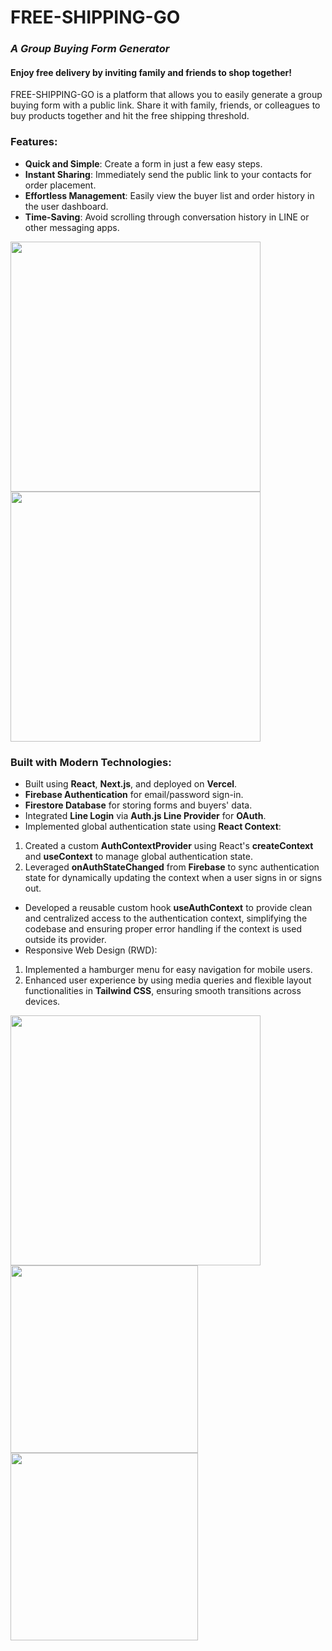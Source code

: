 # **FREE-SHIPPING-GO**

### _A Group Buying Form Generator_

#### Enjoy free delivery by inviting family and friends to shop together!

FREE-SHIPPING-GO is a platform that allows you to easily generate a group buying form with a public link. Share it with family, friends, or colleagues to buy products together and hit the free shipping threshold.

### **Features:**

-   **Quick and Simple**: Create a form in just a few easy steps.
-   **Instant Sharing**: Immediately send the public link to your contacts for order placement.
-   **Effortless Management**: Easily view the buyer list and order history in the user dashboard.
-   **Time-Saving**: Avoid scrolling through conversation history in LINE or other messaging apps.

<img src="/readme/1-home.png" width="400">
<img src="/readme/2-form.png" width="400">

### **Built with Modern Technologies:**

-   Built using **React**, **Next.js**, and deployed on **Vercel**.
-   **Firebase Authentication** for email/password sign-in.
-   **Firestore Database** for storing forms and buyers' data.
-   Integrated **Line Login** via **Auth.js Line Provider** for **OAuth**.
-   Implemented global authentication state using
    **React Context**:

1. Created a custom **AuthContextProvider** using React's **createContext** and **useContext** to manage global authentication state.
2. Leveraged **onAuthStateChanged** from **Firebase** to sync authentication state for dynamically updating the context when a user signs in or signs out.

-   Developed a reusable custom hook **useAuthContext** to provide clean and centralized access to the authentication context, simplifying the codebase and ensuring proper error handling if the context is used outside its provider.
-   Responsive Web Design (RWD):

1. Implemented a hamburger menu for easy navigation for mobile users.
2. Enhanced user experience by using media queries and flexible layout functionalities in **Tailwind CSS**, ensuring smooth transitions across devices.

<img src="/readme/3-login.png" width="400">

<img src="/readme/4-home-mobile-ham.png" width="300">
<img src="/readme/5-home-mobile-menu.png" width="300">
